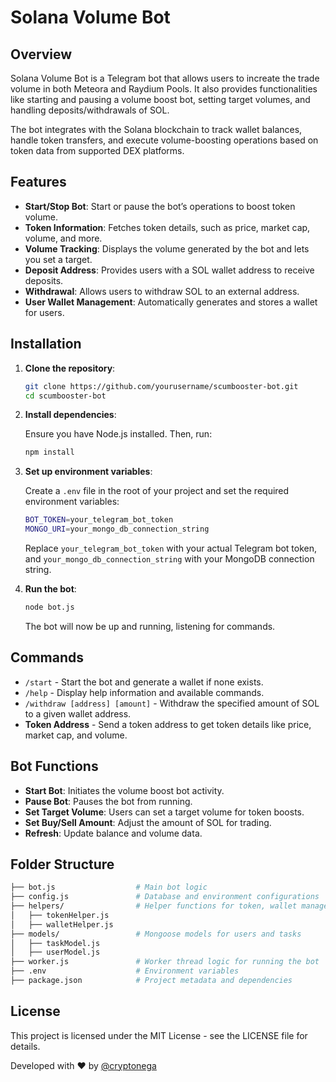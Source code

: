 # Solana Volume Bot

## Overview
Solana Volume Bot is a Telegram bot that allows users to increate the trade volume in both Meteora and Raydium Pools. It also provides functionalities like starting and pausing a volume boost bot, setting target volumes, and handling deposits/withdrawals of SOL. 

The bot integrates with the Solana blockchain to track wallet balances, handle token transfers, and execute volume-boosting operations based on token data from supported DEX platforms.

## Features
- **Start/Stop Bot**: Start or pause the bot’s operations to boost token volume.
- **Token Information**: Fetches token details, such as price, market cap, volume, and more.
- **Volume Tracking**: Displays the volume generated by the bot and lets you set a target.
- **Deposit Address**: Provides users with a SOL wallet address to receive deposits.
- **Withdrawal**: Allows users to withdraw SOL to an external address.
- **User Wallet Management**: Automatically generates and stores a wallet for users.

## Installation

1. **Clone the repository**:

    ```bash
    git clone https://github.com/yourusername/scumbooster-bot.git
    cd scumbooster-bot
    ```

2. **Install dependencies**:

    Ensure you have Node.js installed. Then, run:

    ```bash
    npm install
    ```

3. **Set up environment variables**:

    Create a `.env` file in the root of your project and set the required environment variables:

    ```bash
    BOT_TOKEN=your_telegram_bot_token
    MONGO_URI=your_mongo_db_connection_string
    ```

    Replace `your_telegram_bot_token` with your actual Telegram bot token, and `your_mongo_db_connection_string` with your MongoDB connection string.

4. **Run the bot**:

    ```bash
    node bot.js
    ```

    The bot will now be up and running, listening for commands.

## Commands

- `/start` - Start the bot and generate a wallet if none exists.
- `/help` - Display help information and available commands.
- `/withdraw [address] [amount]` - Withdraw the specified amount of SOL to a given wallet address.
- **Token Address** - Send a token address to get token details like price, market cap, and volume.

## Bot Functions

- **Start Bot**: Initiates the volume boost bot activity.
- **Pause Bot**: Pauses the bot from running.
- **Set Target Volume**: Users can set a target volume for token boosts.
- **Set Buy/Sell Amount**: Adjust the amount of SOL for trading.
- **Refresh**: Update balance and volume data.

## Folder Structure

```bash
├── bot.js                  # Main bot logic
├── config.js               # Database and environment configurations
├── helpers/                # Helper functions for token, wallet management, etc.
│   ├── tokenHelper.js
│   ├── walletHelper.js
├── models/                 # Mongoose models for users and tasks
│   ├── taskModel.js
│   ├── userModel.js
├── worker.js               # Worker thread logic for running the bot
├── .env                    # Environment variables
├── package.json            # Project metadata and dependencies
```
## License
This project is licensed under the MIT License - see the LICENSE file for details.

Developed with ❤️ by [@cryptonega](https://t.me/cryptonega)
